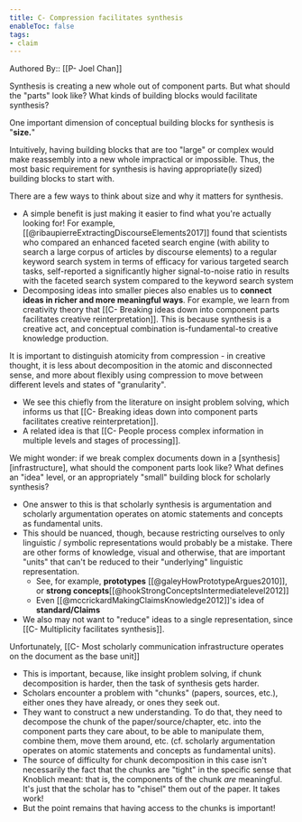 ```yaml
---
title: C- Compression facilitates synthesis
enableToc: false
tags:
- claim
---
```

Authored By:: [[P- Joel Chan]]

Synthesis is creating a new whole out of component parts. But what should the "parts" look like? What kinds of building blocks would facilitate synthesis?

One important dimension of conceptual building blocks for synthesis is "**size.**"

Intuitively, having building blocks that are too "large" or complex would make reassembly into a new whole impractical or impossible. Thus, the most basic requirement for synthesis is having appropriate(ly sized) building blocks to start with.

There are a few ways to think about size and why it matters for synthesis.

- A simple benefit is just making it easier to find what you're actually looking for! For example, [[@ribaupierreExtractingDiscourseElements2017]] found that scientists who compared an enhanced faceted search engine (with ability to search a large corpus of articles by discourse elements) to a regular keyword search system in terms of efficacy for various targeted search tasks, self-reported a significantly higher signal-to-noise ratio in results with the faceted search system compared to the keyword search system
- Decomposing ideas into smaller pieces also enables us to **connect ideas in richer and more meaningful ways**. For example, we learn from creativity theory that [[C- Breaking ideas down into component parts facilitates creative reinterpretation]]. This is because synthesis is a creative act, and conceptual combination is-fundamental-to creative knowledge production.

It is important to distinguish atomicity from compression - in creative thought, it is less about decomposition in the atomic and disconnected sense, and more about flexibly using compression to move between different levels and states of "granularity".

- We see this chiefly from the literature on insight problem solving, which informs us that [[C- Breaking ideas down into component parts facilitates creative reinterpretation]].
- A related idea is that [[C- People process complex information in multiple levels and stages of processing]].

We might wonder: if we break complex documents down in a [synthesis] [infrastructure], what should the component parts look like? What defines an "idea" level, or an appropriately "small" building block for scholarly synthesis?

-   One answer to this is that scholarly synthesis is argumentation and scholarly argumentation operates on atomic statements and concepts as fundamental units.
-   This should be nuanced, though, because restricting ourselves to only linguistic / symbolic representations would probably be a mistake. There are other forms of knowledge, visual and otherwise, that are important "units" that can't be reduced to their "underlying" linguistic representation.
    -   See, for example, **prototypes** [[@galeyHowPrototypeArgues2010]], or **strong concepts**[[@hookStrongConceptsIntermediatelevel2012]]
    -   Even [[@mccrickardMakingClaimsKnowledge2012]]'s idea of **standard/Claims**
-   We also may not want to "reduce" ideas to a single representation, since [[C- Multiplicity facilitates synthesis]].

Unfortunately, [[C- Most scholarly communication infrastructure operates on the document as the base unit]]

- This is important, because, like insight problem solving, if chunk decomposition is harder, then the task of synthesis gets harder.
- Scholars encounter a problem with "chunks" (papers, sources, etc.), either ones they have already, or ones they seek out.
- They want to construct a new understanding. To do that, they need to decompose the chunk of the paper/source/chapter, etc. into the component parts they care about, to be able to manipulate them, combine them, move them around, etc. (cf. scholarly argumentation operates on atomic statements and concepts as fundamental units).
- The source of difficulty for chunk decomposition in this case isn't necessarily the fact that the chunks are "tight" in the specific sense that Knoblich meant: that is, the components of the chunk *are* meaningful. It's just that the scholar has to "chisel" them out of the paper. It takes work!
- But the point remains that having access to the chunks is important!
